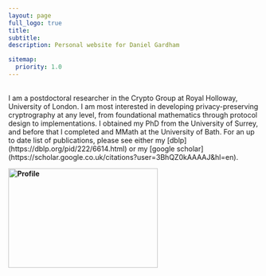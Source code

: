 ```yaml
---
layout: page
full_logo: true
title: 
subtitle: 
description: Personal website for Daniel Gardham

sitemap:
  priority: 1.0
---
```


<br>
I am a postdoctoral researcher in the Crypto Group at  Royal Holloway, University of London. I am most interested in developing privacy-preserving cryptrography at any level, from foundational mathematics through protocol design to implementations. I obtained my PhD from the University of Surrey, and before that I completed and MMath at the University of Bath. For an up to date list of publications, please see either my [dblp](https://dblp.org/pid/222/6614.html) or my [google scholar](https://scholar.google.co.uk/citations?user=3BhQZ0kAAAAJ&hl=en).
<aside>
<p><strong><img src="assets/img/Profile_Close.jpg" alt="Profile" width="300" height="200" />&nbsp;</strong></p>
</aside>
<br>
<br>
<br>
<br>
<br>
<br>
<br>
